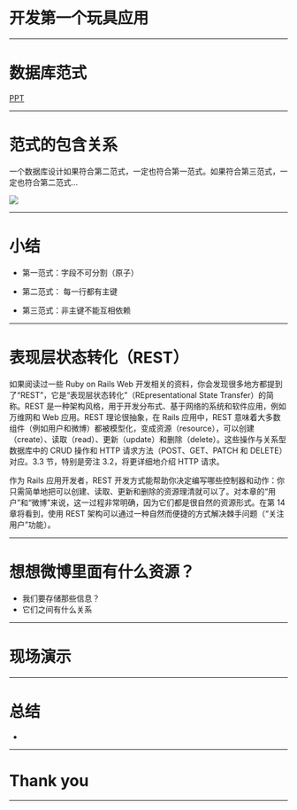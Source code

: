 # 开发第一个玩具应用

---

# 数据库范式

[PPT](https://www.slideshare.net/jagaarj/database-design-normalization?from_action=save)


---

# 范式的包含关系

一个数据库设计如果符合第二范式，一定也符合第一范式。如果符合第三范式，一定也符合第二范式…

![](http://upload-images.jianshu.io/upload_images/1727535-580926986d188788.jpg?imageMogr2/auto-orient/strip%7CimageView2/2/w/1240)

---

# 小结

* 第一范式：字段不可分割（原子）

* 第二范式： 每一行都有主键

* 第三范式：非主键不能互相依赖

---

# 表现层状态转化（REST）

如果阅读过一些 Ruby on Rails Web 开发相关的资料，你会发现很多地方都提到了“REST”，它是“表现层状态转化”（REpresentational State Transfer）的简称。REST 是一种架构风格，用于开发分布式、基于网络的系统和软件应用，例如万维网和 Web 应用。REST 理论很抽象，在 Rails 应用中，REST 意味着大多数组件（例如用户和微博）都被模型化，变成资源（resource），可以创建（create）、读取（read）、更新（update）和删除（delete）。这些操作与关系型数据库中的 CRUD 操作和 HTTP 请求方法（POST、GET、PATCH 和 DELETE）对应。3.3 节，特别是旁注 3.2，将更详细地介绍 HTTP 请求。

作为 Rails 应用开发者，REST 开发方式能帮助你决定编写哪些控制器和动作：你只需简单地把可以创建、读取、更新和删除的资源理清就可以了。对本章的“用户”和“微博”来说，这一过程非常明确，因为它们都是很自然的资源形式。在第 14 章将看到，使用 REST 架构可以通过一种自然而便捷的方式解决棘手问题（“关注用户”功能）。

---

# 想想微博里面有什么资源？

* 我们要存储那些信息？
* 它们之间有什么关系

---

# 现场演示

---

# 总结

* 

---

# Thank you

---

